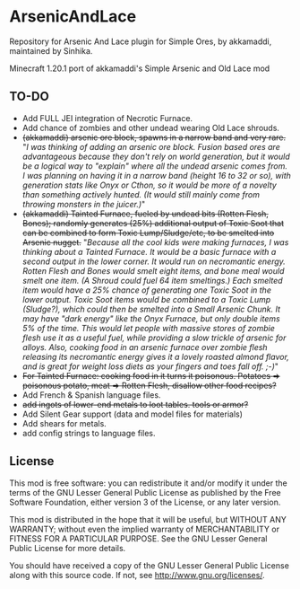 ArsenicAndLace
==============
Repository for Arsenic And Lace plugin for Simple Ores, by akkamaddi, maintained by Sinhika.

Minecraft 1.20.1 port of akkamaddi's Simple Arsenic and Old Lace mod

TO-DO
-----
* Add FULL JEI integration of Necrotic Furnace.
* Add chance of zombies and other undead wearing Old Lace shrouds.
* ~~(akkamaddi) arsenic ore block, spawns in a narrow band and very rare.~~  
	"*I was thinking of adding an arsenic ore block. Fusion based ores are advantageous because they don't rely on world generation, but it would be a logical way to "explain" where all the undead arsenic comes from. I was planning on having it in a narrow band (height 16 to 32 or so), with generation stats like Onyx or Cthon, so it would be more of a novelty than something actively hunted. (It would still mainly come from throwing monsters in the juicer.)*"
* ~~(akkamaddi) Tainted Furnace, fueled by undead bits (Rotten Flesh, Bones); randomly generates (25%) additional output of Toxic Soot that can be combined to form Toxic Lump/Sludge/etc, to be smelted into Arsenic nugget.~~ 
	"*Because all the cool kids were making furnaces, I was thinking about a Tainted Furnace. It would be a basic furnace with a second output in the lower corner. It would run on necromantic energy. Rotten Flesh and Bones would smelt eight items, and bone meal would smelt one item. (A Shroud could fuel 64 item smeltings.) Each smelted item would have a 25% chance of generating one Toxic Soot in the lower output. Toxic Soot items would be combined to a Toxic Lump (Sludge?), which could then be smelted into a Small Arsenic Chunk. It may have "dark energy" like the Onyx Furnace, but only double items 5% of the time. This would let people with massive stores of zombie flesh use it as a useful fuel, while providing a slow trickle of arsenic for alloys. Also, cooking food in an arsenic furnace over zombie flesh releasing its necromantic energy gives it a lovely roasted almond flavor, and is great for weight loss diets as your fingers and toes fall off. ;-)*"
* ~~For Tainted Furnace: cooking food in it turns it poisonous. Potatoes => poisonous potato, meat => Rotten Flesh, disallow other food recipes?~~
* Add French & Spanish language files.
* ~~add ingots of lower-end metals to loot tables. tools or armor?~~
* Add Silent Gear support (data and model files for materials)
* Add shears for metals.
* add config strings to language files.

License
-------

This mod is free software: you can redistribute it and/or modify it under the
terms of the GNU Lesser General Public License as published by the Free
Software Foundation, either version 3 of the License, or any later version.

This mod is distributed in the hope that it will be useful, but WITHOUT ANY
WARRANTY; without even the implied warranty of MERCHANTABILITY or FITNESS FOR A
PARTICULAR PURPOSE.  See the GNU Lesser General Public License for more
details.

You should have received a copy of the GNU Lesser General Public License along
with this source code.  If not, see <http://www.gnu.org/licenses/>.

